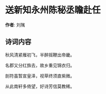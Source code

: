 # 送新知永州陈秘丞瞻赴任

**作者**: 刘隲

## 诗词内容

秋风清紧雁初飞，半醉摇鞭出帝畿。

名郡又分红旆去，故乡重见锦衣归。

剖符虽暂宣皇泽，视草终须直紫微。

从此南轩多倚望，好诗芳信莫教稀。

